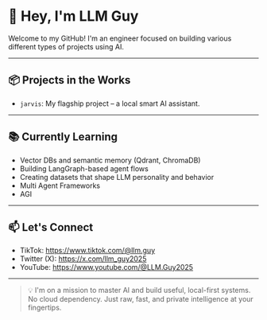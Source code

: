 # 👋 Hey, I'm LLM Guy

Welcome to my GitHub! I'm an engineer focused on building various different types of projects using AI.

---

## 📦 Projects in the Works
- `jarvis`: My flagship project – a local smart AI assistant.

---

## 📚 Currently Learning
- Vector DBs and semantic memory (Qdrant, ChromaDB)
- Building LangGraph-based agent flows
- Creating datasets that shape LLM personality and behavior
- Multi Agent Frameworks
- AGI

---

## 📫 Let's Connect
- TikTok: https://www.tiktok.com/@llm.guy
- Twitter (X): https://x.com/llm_guy2025
- YouTube: https://www.youtube.com/@LLM.Guy2025

---

> 💡 I'm on a mission to master AI and build useful, local-first systems. No cloud dependency. Just raw, fast, and private intelligence at your fingertips.


